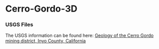 # Cerro-Gordo-3D



### USGS Files
The USGS information can be found here: [Geology of the Cerro Gordo mining district, Inyo County, California](https://www.usgs.gov/publications/geology-cerro-gordo-mining-district-inyo-county-california)
